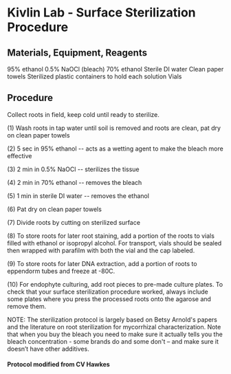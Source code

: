# Kivlin Lab - Surface Sterilization Procedure

## Materials, Equipment, Reagents
95% ethanol
0.5% NaOCl (bleach)
70% ethanol
Sterile DI water
Clean paper towels
Sterilized plastic containers to hold each solution
Vials

## Procedure
Collect roots in field, keep cold until ready to sterilize.

(1) Wash roots in tap water until soil is removed and roots are clean, pat dry on clean paper towels

(2) 5 sec in 95% ethanol -- acts as a wetting agent to make the bleach more effective

(3) 2 min in 0.5% NaOCl -- sterilizes the tissue

(4) 2 min in 70% ethanol -- removes the bleach

(5) 1 min in sterile DI water -- removes the ethanol

(6) Pat dry on clean paper towels

(7) Divide roots by cutting on sterilized surface

(8) To store roots for later root staining, add a portion of the roots to vials filled with ethanol or
isopropyl alcohol. For transport, vials should be sealed then wrapped with parafilm with both the vial
and the cap labeled.

(9) To store roots for later DNA extraction, add a portion of roots to eppendorm tubes and freeze at -80C.

(10) For endophyte culturing, add root pieces to pre-made culture plates. To check that your surface
sterilization procedure worked, always include some plates where you press the processed roots onto
the agarose and remove them.


NOTE: The sterilization protocol is largely based on Betsy Arnold's papers and the literature on root
sterilization for mycorrhizal characterization. Note that when you buy the bleach you need to make sure
it actually tells you the bleach concentration - some brands do and some don't – and make sure it
doesn’t have other additives.

#### Protocol modified from CV Hawkes
